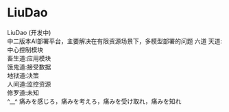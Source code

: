 # LiuDao
LiuDao  (开发中)  
中二版本AI部署平台，主要解决在有限资源场景下，多模型部署的问题
六道
天道:中心控制模块  
畜生道:应用模块  
饿鬼道:接受数据  
地狱道:决策  
人间道:监控资源  
修罗道:未知   
^__^
痛みを感じろ，痛みを考えろ，痛みを受け取れ，痛みを知れ
